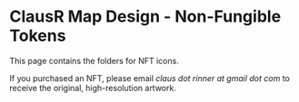 # ClausR Map Design - Non-Fungible Tokens
This page contains the folders for NFT icons. 

If you purchased an NFT, please email _claus dot rinner at gmail dot com_ to receive the original, high-resolution artwork. 

